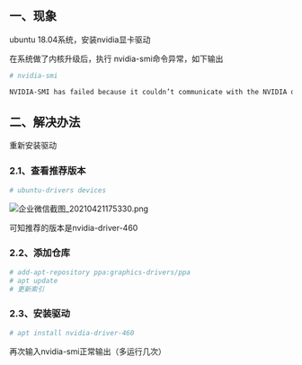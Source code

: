 ## 一、现象

ubuntu 18.04系统，安装nvidia显卡驱动

在系统做了内核升级后，执行 nvidia-smi命令异常，如下输出 

```bash
# nvidia-smi

NVIDIA-SMI has failed because it couldn’t communicate with the NVIDIA driver. Make sure that the latest NVIDIA driver is installed and running

```







## 二、解决办法

重新安装驱动



### 2.1、查看推荐版本

```bash
# ubuntu-drivers devices
```

![企业微信截图_20210421175330.png](http://ww1.sinaimg.cn/large/007Xg1efgy1gprikli4zhj30vd08aqpq.jpg)

可知推荐的版本是nvidia-driver-460



### 2.2、添加仓库

```bash
# add-apt-repository ppa:graphics-drivers/ppa
# apt update   
# 更新索引
```



### 2.3、安装驱动

```bash
# apt install nvidia-driver-460
```

再次输入nvidia-smi正常输出（多运行几次）
